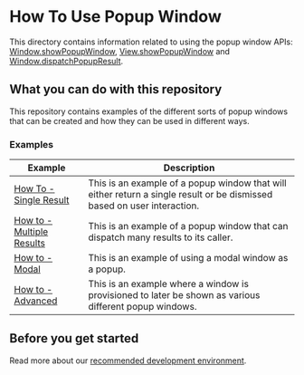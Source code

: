 # How To Use Popup Window

This directory contains information related to using the popup window APIs: [Window.showPopupWindow](https://developer.openfin.co/docs/javascript/stable/tutorial-Window.showPopupWindow.html), [View.showPopupWindow](https://developer.openfin.co/docs/javascript/stable/tutorial-View.showPopupWindow.html) and [Window.dispatchPopupResult](https://developer.openfin.co/docs/javascript/stable/tutorial-Window.dispatchPopupResult.html).

## What you can do with this repository

This repository contains examples of the different sorts of popup windows that can be created and how they can be used in different ways.

### Examples

  | Example         | Description |
|---------------------|------------------------------------
| [How To - Single Result](./single-result) | This is an example of a popup window that will either return a single result or be dismissed based on user interaction.
| [How to - Multiple Results](./multiple-results) | This is an example of a popup window that can dispatch many results to its caller.
| [How to - Modal](./modal) | This is an example of using a modal window as a popup.
| [How to - Advanced](./advanced) | This is an example where a window is provisioned to later be shown as various different popup windows. 

## Before you get started

Read more about our [recommended development environment](https://developers.openfin.co/of-docs/docs/set-up-your-dev-environment).